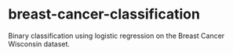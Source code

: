 # breast-cancer-classification
Binary classification using logistic regression on the Breast Cancer Wisconsin dataset.
